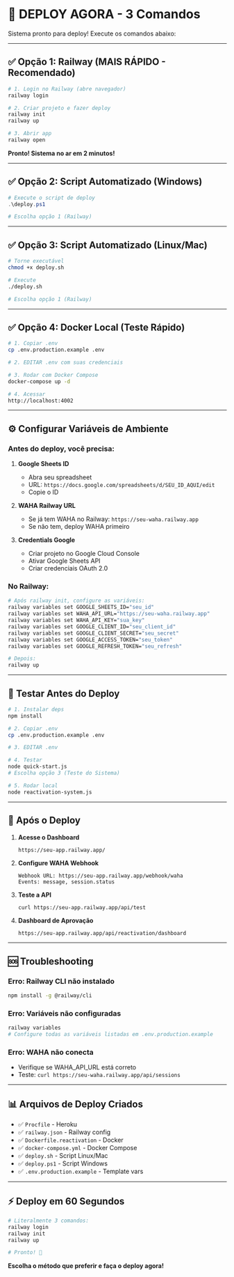 # 🚀 DEPLOY AGORA - 3 Comandos

Sistema pronto para deploy! Execute os comandos abaixo:

---

## ✅ Opção 1: Railway (MAIS RÁPIDO - Recomendado)

```bash
# 1. Login no Railway (abre navegador)
railway login

# 2. Criar projeto e fazer deploy
railway init
railway up

# 3. Abrir app
railway open
```

**Pronto! Sistema no ar em 2 minutos!**

---

## ✅ Opção 2: Script Automatizado (Windows)

```powershell
# Execute o script de deploy
.\deploy.ps1

# Escolha opção 1 (Railway)
```

---

## ✅ Opção 3: Script Automatizado (Linux/Mac)

```bash
# Torne executável
chmod +x deploy.sh

# Execute
./deploy.sh

# Escolha opção 1 (Railway)
```

---

## ✅ Opção 4: Docker Local (Teste Rápido)

```bash
# 1. Copiar .env
cp .env.production.example .env

# 2. EDITAR .env com suas credenciais

# 3. Rodar com Docker Compose
docker-compose up -d

# 4. Acessar
http://localhost:4002
```

---

## ⚙️ Configurar Variáveis de Ambiente

### Antes do deploy, você precisa:

1. **Google Sheets ID**
   - Abra seu spreadsheet
   - URL: `https://docs.google.com/spreadsheets/d/SEU_ID_AQUI/edit`
   - Copie o ID

2. **WAHA Railway URL**
   - Se já tem WAHA no Railway: `https://seu-waha.railway.app`
   - Se não tem, deploy WAHA primeiro

3. **Credentials Google**
   - Criar projeto no Google Cloud Console
   - Ativar Google Sheets API
   - Criar credenciais OAuth 2.0

### No Railway:

```bash
# Após railway init, configure as variáveis:
railway variables set GOOGLE_SHEETS_ID="seu_id"
railway variables set WAHA_API_URL="https://seu-waha.railway.app"
railway variables set WAHA_API_KEY="sua_key"
railway variables set GOOGLE_CLIENT_ID="seu_client_id"
railway variables set GOOGLE_CLIENT_SECRET="seu_secret"
railway variables set GOOGLE_ACCESS_TOKEN="seu_token"
railway variables set GOOGLE_REFRESH_TOKEN="seu_refresh"

# Depois:
railway up
```

---

## 🧪 Testar Antes do Deploy

```bash
# 1. Instalar deps
npm install

# 2. Copiar .env
cp .env.production.example .env

# 3. EDITAR .env

# 4. Testar
node quick-start.js
# Escolha opção 3 (Teste do Sistema)

# 5. Rodar local
node reactivation-system.js
```

---

## 📱 Após o Deploy

1. **Acesse o Dashboard**
   ```
   https://seu-app.railway.app/
   ```

2. **Configure WAHA Webhook**
   ```
   Webhook URL: https://seu-app.railway.app/webhook/waha
   Events: message, session.status
   ```

3. **Teste a API**
   ```bash
   curl https://seu-app.railway.app/api/test
   ```

4. **Dashboard de Aprovação**
   ```
   https://seu-app.railway.app/api/reactivation/dashboard
   ```

---

## 🆘 Troubleshooting

### Erro: Railway CLI não instalado
```bash
npm install -g @railway/cli
```

### Erro: Variáveis não configuradas
```bash
railway variables
# Configure todas as variáveis listadas em .env.production.example
```

### Erro: WAHA não conecta
- Verifique se WAHA_API_URL está correto
- Teste: `curl https://seu-waha.railway.app/api/sessions`

---

## 📊 Arquivos de Deploy Criados

- ✅ `Procfile` - Heroku
- ✅ `railway.json` - Railway config
- ✅ `Dockerfile.reactivation` - Docker
- ✅ `docker-compose.yml` - Docker Compose
- ✅ `deploy.sh` - Script Linux/Mac
- ✅ `deploy.ps1` - Script Windows
- ✅ `.env.production.example` - Template vars

---

## ⚡ Deploy em 60 Segundos

```bash
# Literalmente 3 comandos:
railway login
railway init
railway up

# Pronto! 🚀
```

**Escolha o método que preferir e faça o deploy agora!**
